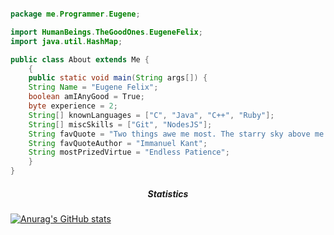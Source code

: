 ```java

package me.Programmer.Eugene;

import HumanBeings.TheGoodOnes.EugeneFelix;
import java.util.HashMap;

public class About extends Me {
    {
    public static void main(String args[]) {
    String Name = "Eugene Felix";
    boolean amIAnyGood = True;
    byte experience = 2;
    String[] knownLanguages = ["C", "Java", "C++", "Ruby"];
    String[] miscSkills = ["Git", "NodesJS"];
    String favQuote = "Two things awe me most. The starry sky above me and the moral law within me.";
    String favQuoteAuthor = "Immanuel Kant";
    String mostPrizedVirtue = "Endless Patience";
    }
}
```
<h5 align="center"><em>Statistics</em></h5>

[![Anurag's GitHub stats](https://github-readme-stats.vercel.app/api?username=EugeneFelix)](https://github.com/anuraghazra/github-readme-stats)
